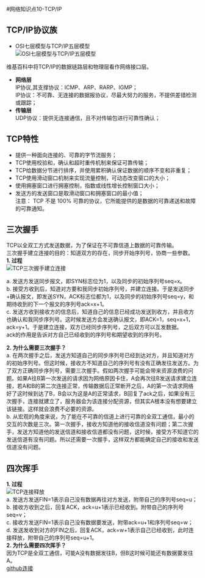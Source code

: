 #网络知识点10-TCP/IP

## TCP/IP协议族
- OSI七层模型与TCP/IP五层模型  
![OSI七层模型与TCP/IP五层模型](http://upload-images.jianshu.io/upload_images/7008018-bc2083b36bc36fee.png?imageMogr2/auto-orient/strip%7CimageView2/2/w/1240)  

维基百科中将TCP/IP的数据链路层和物理层看作网络接口层。

- **网络层**  
IP协议,其支撑协议：ICMP、ARP、RARP、IGMP；  
IP协议：不可靠、无连接的数据报协议，尽最大努力的服务，不提供差错检测或跟踪；  
- **传输层**  
UDP协议：提供无连接通信，且不对传输包进行可靠性确认；

## TCP特性
- 提供一种面向连接的、可靠的字节流服务；
- TCP使用校验和，确认和超时重传机制来保证可靠传输；
- TCP给数据分节进行排序，并使用累积确认保证数据的顺序不变和非重复；
- TCP使用滑动窗口机制来实现流量控制，可动态改变窗口的大小；
- 使用拥塞窗口进行拥塞控制，指数或线性增长控制窗口大小；
- 发送方的发送窗口是取滑动窗口和拥塞窗口的最小值；   
注意： TCP 不是 100% 可靠的协议，它所能提供的是数据的可靠递送和故障的可靠通知。

## 三次握手
TCP以全双工方式发送数据，为了保证在不可靠信道上数据的可靠传输。   
三次握手建立连接的目的：知道双方的存在，同步开始序列号，协商一些参数。   
**1. 过程**   
![TCP三次握手建立连接](http://upload-images.jianshu.io/upload_images/7008018-fbad815bab73ce6c.png?imageMogr2/auto-orient/strip%7CimageView2/2/w/1240)  

a. 发送方发送同步报文，即SYN标志位为1，以及同步的初始序列号seq=x。  
b. 接受方收到后，知道对方要和我同步初始序列号，并建立连接。于是发送同步+确认报文，即发送SYN，ACK标志位都为1，以及同步的初始序列号seq=y，和期待收到的下一个报文的序列号ack=x+1。  
c. 发送方收到接收方的信息后，知道自己的信息已经成功发送到收方，并且收方也确认和我同步序列号。这时候发送方会发送确认报文，即ACK=1，seq=x+1，ack=y+1。于是建立连接，双方已经同步序列号，之后双方可以互发数据。  
ack的作用是告诉对方自己已经收到的序列号和期望收到的序列号。  

**2. 为什么需要三次握手？**    
a. 在两次握手之后，发送方知道自己的同步序列号已经到达对方，并且知道对方的初始序列号。但这时候，接收方不知道自己的序列号有没有正确发往发送方。为了双方正确同步序列号，需要三次握手。假如两次握手可能会带来资源浪费的问题。如果A往B第一次发送的请求因为网络原因卡住，A会再次往B发送请求建立连接，若A和B的第二次连接正常，传输数据后正常断开之后，A的第一次请求网络好了这时候到达了B，B会以为这是A的正常请求，B回复了ack之后，如果没有三次握手，连接就建立了，服务器会为该连接分配资源，但其实A根本没有想要建立该链接。这样就会浪费不必要的资源。   
b. 从宏观的角度来说，为了能在不可靠的信道上进行可靠的全双工通信，最小的交互的次数是三次。第一次握手，接收方知道他的接收信道没有问题；第二次握手，发送方知道他的发送信道和接收信道都没有问题，这时候，接受方不知道它的发送信道有没有问题。所以还需要一次握手，这样双方都能确定自己的接收和发送信道没有问题。   
## 四次挥手  

**1. 过程**  
![TCP连接释放](http://upload-images.jianshu.io/upload_images/7008018-b4394112d98e0e5f.png?imageMogr2/auto-orient/strip%7CimageView2/2/w/1240)  
a. 发送方发送FIN=1表示自己没有数据再往对方发送，附带自己的序列号seq=u；  
b. 接收方收到之后，回复ACK，ack=u+1表示已经收到。附带自己的序列号seq=v；  
c. 接收方发送FIN=1表示自己没有数据要发送，附带ack=u+1和序列号seq=w；  
d. 发送发收到对方的FIN之后，回复ACK，ack=w+1表示自己已经收到，此时连接释放，附带自己的序列号seq=u+1。  
**2. 为什么需要四次挥手？**   
因为TCP是全双工通信，可能A没有数据发往B，但B这时候可能还有数据要发往A。   
[github连接](https://hit-alibaba.github.io/interview/basic/network/TCP.html)  